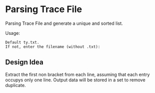 # Parsing Trace File
Parsing Trace File and generate a unique and sorted list.

Usage:
```
Default ty.txt.  
If not, enter the filename (without .txt):  
```
## Design Idea

Extract the first non bracket from each line, assuming that each entry occupys only one line.
Output data will be stored in a set to remove duplicate.
